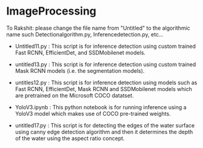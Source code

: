 # ImageProcessing


To Rakshit: please change the file name from "Untitled" to the algorithmic name such Detectionalgorithm.py, Inferencedetection.py, etc...



- Untitled11.py : This script is for inference detection using custom trained Fast RCNN, EfficientDet, and SSDMobilenet models.

- untitled13.py : This script is for inference detection using custom trained Mask RCNN models (i.e. the segmentation models).

- untitles12.py : This script is for inference detection using models such as Fast RCNN, EfficientDet, Mask RCNN and SSDMobilenet models which are pretrained on the Microsoft COCO datatset.

- YoloV3.ipynb : This python notebook is for running inference using a YoloV3 model which makes use of COCO pre-trained weights.  

- untitled17.py : This script is for detecting the edges of the water surface using canny edge detection algorithm and then it determines the depth of the water using the aspect ratio concept. 
